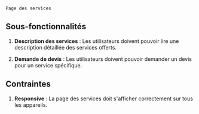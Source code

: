                                                                         Page des services

## Sous-fonctionnalités

1. **Description des services** : Les utilisateurs doivent pouvoir lire une description détaillée des services offerts.

2. **Demande de devis** : Les utilisateurs doivent pouvoir demander un devis pour un service spécifique.

## Contraintes

1. **Responsive** : La page des services doit s'afficher correctement sur tous les appareils.

